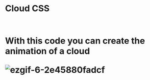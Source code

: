 <h1>Cloud CSS<h1>
<br>
With this code you can create the animation of a cloud


![ezgif-6-2e45880fadcf](https://user-images.githubusercontent.com/44546966/101737570-5db45600-3ac5-11eb-9bfb-ed93e7c8c7fd.gif)
